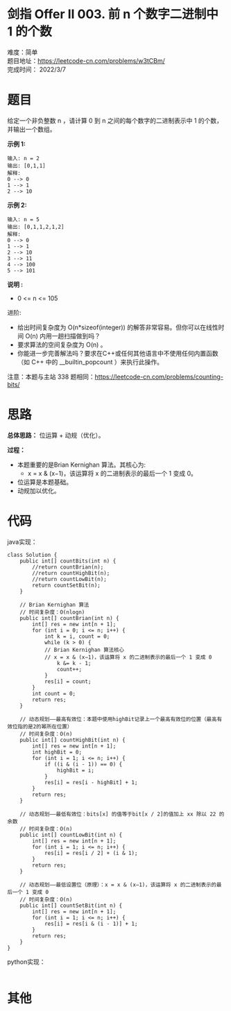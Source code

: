 # 剑指 Offer II 003. 前 n 个数字二进制中 1 的个数
难度：简单       
题目地址：https://leetcode-cn.com/problems/w3tCBm/        
完成时间：  2022/3/7   
# 题目
给定一个非负整数 n ，请计算 0 到 n 之间的每个数字的二进制表示中 1 的个数，并输出一个数组。

**示例 1:**
```
输入: n = 2
输出: [0,1,1]
解释: 
0 --> 0
1 --> 1
2 --> 10
```
**示例 2:**
```
输入: n = 5
输出: [0,1,1,2,1,2]
解释:
0 --> 0
1 --> 1
2 --> 10
3 --> 11
4 --> 100
5 --> 101
```

**说明 :**

+ 0 <= n <= 105
 

进阶:

+ 给出时间复杂度为 O(n*sizeof(integer)) 的解答非常容易。但你可以在线性时间 O(n) 内用一趟扫描做到吗？
+ 要求算法的空间复杂度为 O(n) 。
+ 你能进一步完善解法吗？要求在C++或任何其他语言中不使用任何内置函数（如 C++ 中的 __builtin_popcount ）来执行此操作。

注意：本题与主站 338 题相同：https://leetcode-cn.com/problems/counting-bits/

# 思路

**总体思路：**
位运算 + 动规（优化）。


**过程：**      

+ 本题重要的是Brian Kernighan 算法。其核心为:  
    +  x = x & (x−1)，该运算将 x 的二进制表示的最后一个 1 变成 0。  
+ 位运算是本题基础。  
+ 动规加以优化。

# 代码  
java实现：   
```
class Solution {
    public int[] countBits(int n) {
        //return countBrian(n);
        //return countHighBit(n);
        //return countLowBit(n);
        return countSetBit(n);
    }

    // Brian Kernighan 算法
    // 时间复杂度：O(nlogn)
    public int[] countBrian(int n) {
        int[] res = new int[n + 1];
        for (int i = 0; i <= n; i++) {
            int k = i, count = 0;
            while (k > 0) {
            // Brian Kernighan 算法核心
            // x = x & (x−1)，该运算将 x 的二进制表示的最后一个 1 变成 0
                k &= k - 1;
                count++;
            }
            res[i] = count;
        }
        int count = 0;
        return res;
    }

    // 动态规划——最高有效位：本题中使用highBit记录上一个最高有效位的位置（最高有效位指的是2的幂所在位置）
    // 时间复杂度：O(n)
    public int[] countHighBit(int n) {
        int[] res = new int[n + 1];
        int highBit = 0;
        for (int i = 1; i <= n; i++) {
            if ((i & (i - 1)) == 0) {
                highBit = i;
            }
            res[i] = res[i - highBit] + 1;
        }
        return res;
    }

    // 动态规划——最低有效位：bits[x] 的值等于bit[x / 2]的值加上 xx 除以 22 的余数
    // 时间复杂度：O(n)
    public int[] countLowBit(int n) {
        int[] res = new int[n + 1];
        for (int i = 1; i <= n; i++) {
            res[i] = res[i / 2] + (i & 1);
        }
        return res;
    }

    // 动态规划——最低设置位（原理）：x = x & (x−1)，该运算将 x 的二进制表示的最后一个 1 变成 0
    // 时间复杂度：O(n)
    public int[] countSetBit(int n) {
        int[] res = new int[n + 1];
        for (int i = 1; i <= n; i++) {
            res[i] = res[i & (i - 1)] + 1;
        }
        return res;
    }
}
```
python实现：   
```

```
# 其他



